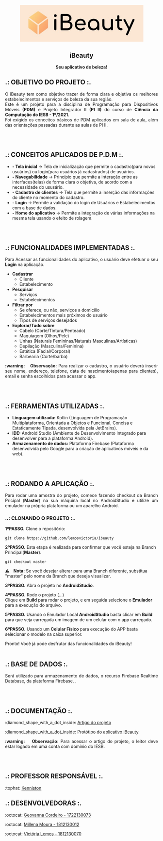 <div align="center">
<img  width="407"  alt="Logo" src="https://github.com/lemosvictoria/ibeauty/blob/develop/app/src/main/res/drawable/logoibeauty.jpg">
<h2 align="center"> iBeauty </h2> 
	<p align="center"><b> Seu aplicativo de beleza!</b> </p>
</div>

## .: OBJETIVO DO PROJETO :.

<p align="justify"> O iBeauty tem como objetivo trazer de forma clara e objetiva os melhores estabelecimentos e serviços de beleza da sua região.
	<br> Este é um projeto para a disciplina de Programação para Dispositivos Móveis <b>(PDM)</b> e Projeto Integrador II <b>(PI II)</b> do curso de <b>Ciência da Computação do IESB - 1º/2021</b>.
   <br> Foi exigido os conceitos básicos de PDM aplicados em sala de aula, além das orientações passadas durante as aulas de PI II.</p>
<br><br>

## .: CONCEITOS APLICADOS DE P.D.M :.
<p align="justify">
<ul>
   <li><b>- Tela inicial</b> -> Tela de inicialização que permite o cadastro(para novos usuários) ou login(para usuários já cadastrados) de usuários.</li>
   <li><b>- Navegabilidade</b> -> Princípio que permite a interação entre as interfaces(telas) de forma clara o objetiva, de acordo com a necessidade do ususário.</li>
   <li><b>- Cadastro de clientes</b> -> Tela que permite a inserção das informações do cliente no momento do cadastro.</li>
   <!-- <li><b>- Cadastro de estabelecimentos</b> -> Tela que permite a inserção das informações do estabelecimento no momento do cadastro.</li> -->
   <li><b>- Login</b> -> Permite a validação do login de Usuários e Estabelecimentos com a base de dados.</li>
   <li><b>- Home do aplicativo</b> -> Permite a integração de várias informações na mesma tela usando o efeito de rolagem.</li>
</ul>
</p>
<br><br>

## .: FUNCIONALIDADES IMPLEMENTADAS :.
<p align="justify">Para Acessar as funcionalidades do aplicativo, o usuário deve efetuar o seu <b>Login</b> na aplicação.</p>

<p align="justify">
<ul>
   <li><b>Cadastrar</b>     
    <ul>
      <li>Cliente</li>
      <li>Estabelecimento</li>
    </ul> </li>   
   
  <li><b>Pesquisar</b>      
    <ul>
      <li>Serviços</li>
      <li>Estabelecimentos</li>
    </ul> </li> 
    
   <li><b>Filtrar por</b>      
    <ul>
      <li>Se oferece, ou não, serviços a domicílio</li>
      <li>Estabelecimentos mais próximos do usuário</li>
      <li>Tipos de serviços desejados</li>
    </ul> </li> 
    
   <li><b>Explorar/Tudo sobre</b>      
    <ul>
     <li>Cabelo (Corte/Tintura/Penteado)</li>
     <li>Maquiagem (Olhos/Pele)</li>
     <li>Unhas (Naturais Femininas/Naturais Masculinas/Artísticas)</li>
     <li>Depilação (Masculina/Feminina)</li>
     <li>Estética (Facial/Corporal)</li>
     <li>Barbearia (Corte/barba)</li>
  </ul> </li>

</ul>
</p>

<p align="justify"><b> :warning: &nbsp;&nbsp; Observação:</b> Para realizar o cadastro, o usuário deverá inserir seu nome, endereço, telefone, data de nascimento(apenas para clientes), email e senha escolhidos para acessar o app.</b></p>
<br><br>

## .: FERRAMENTAS UTILIZADAS :.
<ul>
   <li><b>Linguagem utilizada:</b> Kotlin (Linguagem de Programação Multiplataforma, Orientada a Objetos e Funcional, Concisa e Estaticamente Tipada, desenvolvida pela JetBrains).</li>
   <li><b>IDE:</b> Android Studio (Ambiente de Desenvolvimento Integrado para desenvolver para a plataforma Android).</li>
   <li><b>Armazenamento de dados:</b> Plataforma Firebase (Plataforma desenvolvida pelo Google para a criação de aplicativos móveis e da web).</li> 
</ul>
<br><br>

## .: RODANDO A APLICAÇÃO :. 
<p align="justify"> Para rodar uma amostra do projeto, comece fazendo checkout da Branch Pricipal (<b>Master</b>) na sua máquina local no AndroidStudio e utilize um emulador na própria plataforma ou um aparelho Android.</p>


### ..: CLONANDO O PROJETO :..

<b>1ºPASSO.</b> Clone o repositório:

```
git clone https://github.com/lemosvictoria/ibeauty
```

<b>2ºPASSO.</b> Esta etapa é realizada para confirmar que você esteja na Branch Principal(<b>Master</b>). 

```
git checkout master
```

<b> :warning: &nbsp;&nbsp; Nota:</b> Se você desejar alterar para uma Branch diferente, substitua "master" pelo nome da Branch que deseja visualizar.
<br>

<b>3ºPASSO.</b> Abra o projeto no <b>AndroidStudio</b>.
<br>

<b>4ºPASSO.</b> Rode o projeto (...) 
<br>Clique em <b>Build</b> para rodar o projeto, e em seguida selecione o <b>Emulador</b> para a execução do arquivo.
<br>

<b>5ºPASSO.</b> Usando o Emulador Local <b>AndroidStudio</b> basta clicar em <b>Build</b> para que seja carregada um imagem de um celular com o app carregado.
<br>

<b>6ºPASSO.</b> Usando um <b>Celular Físico</b> para execução do APP basta selecionar o modelo na caixa superior.
<br>

Pronto! Você já pode desfrutar das funcionalidades do iBeauty!
<br>
<br>

## .: BASE DE DADOS :.
<p align="justify"> Será utilizado para armazenamento de dados, o recurso Firebase Realtime Database, da plataforma Firebase. </a>.</p>


<br><br>

## .: DOCUMENTAÇÃO :.
<p align="justify"> :diamond_shape_with_a_dot_inside: <a href="https://github.com/lemosvictoria/ibeauty/blob/master/artigo%20ibeauty%20versao%20final.pdf"> Artigo do projeto </a> </p>
<p align="justify"> :diamond_shape_with_a_dot_inside: <a href="https://www.figma.com/proto/RYGD3zEvEmQtmJ3JrI4ro0/Prototyping-in-Figma?node-id=0%3A2&scaling=scale-down&page-id=0%3A1"> Protótipo do aplicativo iBeauty </a> </p>

<p align="justify"><b> :warning: &nbsp;&nbsp; Observação:</b> Para acessar o artigo do projeto, o leitor deve estar logado em uma conta com domínio do IESB.</b></p>

<br><br>

## .: PROFESSOR RESPONSÁVEL :.
<p align="justify"> :tophat: <a href="https://github.com/kenniston"> Kenniston </a> </p>


## .: DESENVOLVEDORAS :.
<p align="justify"> :octocat: <a href="https://github.com/Geovascordeiro"> Geovanna Cordeiro - 1722130073 </a> </p>
<p align="justify"> :octocat: <a href="https://github.com/mouramillena"> Millena Moura - 1812130012 </a> </p>
<p align="justify"> :octocat: <a href="https://github.com/lemosvictoria"> Victória Lemos - 1812130070 </a> </p>
